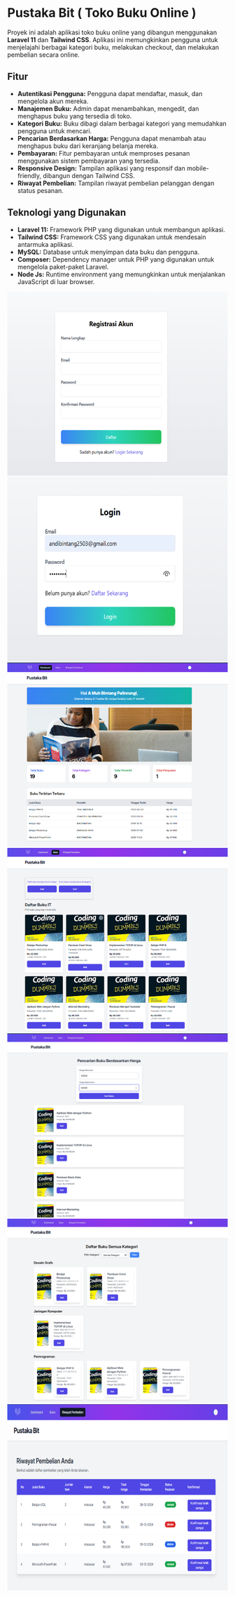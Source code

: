 # Pustaka Bit ( Toko Buku Online )

Proyek ini adalah aplikasi toko buku online yang dibangun menggunakan **Laravel 11** dan **Tailwind CSS**. Aplikasi ini memungkinkan pengguna untuk menjelajahi berbagai kategori buku, melakukan checkout, dan melakukan pembelian secara online.

## Fitur

- **Autentikasi Pengguna:** Pengguna dapat mendaftar, masuk, dan mengelola akun mereka.
- **Manajemen Buku:** Admin dapat menambahkan, mengedit, dan menghapus buku yang tersedia di toko.
- **Kategori Buku:** Buku dibagi dalam berbagai kategori yang memudahkan pengguna untuk mencari.
- **Pencarian Berdasarkan Harga:** Pengguna dapat menambah atau menghapus buku dari keranjang belanja mereka.
- **Pembayaran:** Fitur pembayaran untuk memproses pesanan menggunakan sistem pembayaran yang tersedia.
- **Responsive Design:** Tampilan aplikasi yang responsif dan mobile-friendly, dibangun dengan Tailwind CSS.
- **Riwayat Pembelian:** Tampilan riwayat pembelian pelanggan dengan status pesanan.

## Teknologi yang Digunakan

- **Laravel 11:** Framework PHP yang digunakan untuk membangun aplikasi.
- **Tailwind CSS:** Framework CSS yang digunakan untuk mendesain antarmuka aplikasi.
- **MySQL:** Database untuk menyimpan data buku dan pengguna.
- **Composer:** Dependency manager untuk PHP yang digunakan untuk mengelola paket-paket Laravel.
- **Node Js:** Runtime environment yang memungkinkan untuk menjalankan JavaScript di luar browser.

<img src="./Image%20Pustaka%20Bit/3%20regist.png"  width="560" height="420" />
<img src="./Image%20Pustaka%20Bit/4%20login.png"  width="560" height="420" />
<img src="./Image%20Pustaka%20Bit/5%20dashboard.png"  width="560" height="420" />
<img src="./Image%20Pustaka%20Bit/6%20buku.png"  width="560" height="420" />
<img src="./Image%20Pustaka%20Bit/7%20cari%20harga.png"  width="560" height="420" />
<img src="./Image%20Pustaka%20Bit/8%20cari%20kategori.png"  width="560" height="420" />
<img src="./Image%20Pustaka%20Bit/riwayatPembelian.png"  width="560" height="425" />








